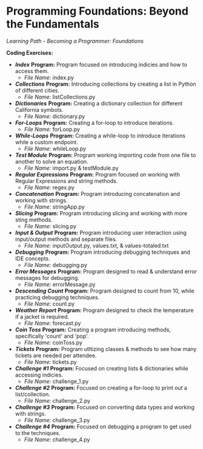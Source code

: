 # Programming Foundations: Beyond the Fundamentals
*Learning Path - Becoming a Programmer: Foundations* 

**Coding Exercises:** 
- ***Index*** **Program:** Program focused on introducing indicies and how to access them. 
    - *File Name:* index.py
- ***Collections*** **Program:** Introducing collections by creating a list in Python of different cities.  
    - *File Name:* listCollections.py
- ***Dictionaries*** **Program:** Creating a dictionary collection for different California symbols. 
    - *File Name:* dictionary.py
- ***For-Loops*** **Program:** Creating a for-loop to introduce iterations. 
    - *File Name:* forLoop.py
- ***While-Loops*** **Program:** Creating a while-loop to introduce iterations while a custom endpoint. 
    - *File Name:* whileLoop.py
- ***Test Module*** **Program:** Program working importing code from one file to another to solve an equation.  
    - *File Name:* import.py & testModule.py
- ***Regular Expressions*** **Program:** Program focused on working with Regular Expressions and string methods.  
    - *File Name:* regex.py
- ***Concatenation*** **Program:** Program introducing concatenation and working with strings.  
    - *File Name:* stringApp.py
- ***Slicing*** **Program:** Program introducing slicing and working with more sting methods.  
    - *File Name:* slicing.py
- ***Input & Output*** **Program:** Program introducing user interaction using input/output methods and separate files.  
    - *File Name:* inputOutput.py, values.txt, & values-totaled.txt
- ***Debugging*** **Program:** Program introducing debugging techniques and IDE concepts.  
    - *File Name:* debugging.py
- ***Error Messages*** **Program:** Program designed to read & understand error messages for debugging. 
    - *File Name:* errorMessage.py
- ***Descending Count*** **Program:** Program designed to count from 10, while practicing debugging techniques. 
    - *File Name:* count.py
- ***Weather Report*** **Program:** Program designed to check the temperature if a jacket is required.
    - *File Name:* forecast.py
- ***Coin Toss*** **Program:** Creating a program introducing methods, specifically 'count' and 'pop'.
    - *File Name:* coinToss.py
- ***Tickets*** **Program:** Program utltizing classes & methods to see how many tickets are needed per attendee.
    - *File Name:* tickets.py
- ***Challenge #1*** **Program:** Focused on creating lists & dictionaries while accessing indicies. 
    - *File Name:* challenge_1.py
- ***Challenge #2*** **Program:** Focused on creating a for-loop to print out a list/collection. 
    - *File Name:* challenge_2.py
- ***Challenge #3*** **Program:** Focused on converting data types and working with strings. 
    - *File Name:* challenge_3.py
- ***Challenge #4*** **Program:** Focused on debugging a program to get used to the techniques. 
    - *File Name:* challenge_4.py
